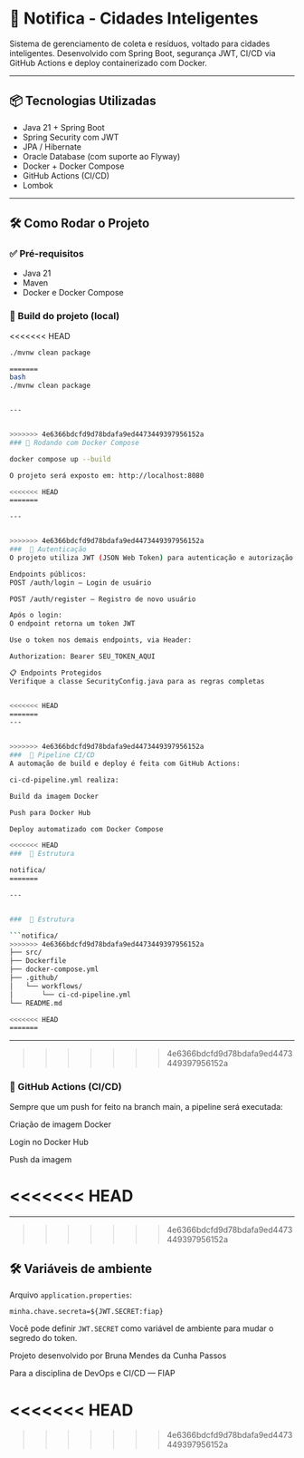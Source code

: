 # 🚀 Notifica - Cidades Inteligentes

Sistema de gerenciamento de coleta e resíduos, voltado para cidades inteligentes. Desenvolvido com Spring Boot, segurança JWT, CI/CD via GitHub Actions e deploy containerizado com Docker.

---

## 📦 Tecnologias Utilizadas

- Java 21 + Spring Boot
- Spring Security com JWT
- JPA / Hibernate
- Oracle Database (com suporte ao Flyway)
- Docker + Docker Compose
- GitHub Actions (CI/CD)
- Lombok

---

## 🛠️ Como Rodar o Projeto

### ✅ Pré-requisitos

- Java 21
- Maven
- Docker e Docker Compose

### 🔧 Build do projeto (local)

<<<<<<< HEAD
```bash
./mvnw clean package

=======
bash
./mvnw clean package


---


>>>>>>> 4e6366bdcfd9d78bdafa9ed4473449397956152a
### 🐳 Rodando com Docker Compose

docker compose up --build

O projeto será exposto em: http://localhost:8080

<<<<<<< HEAD
=======

---


>>>>>>> 4e6366bdcfd9d78bdafa9ed4473449397956152a
###  🔐 Autenticação
O projeto utiliza JWT (JSON Web Token) para autenticação e autorização de usuários.

Endpoints públicos:
POST /auth/login – Login de usuário

POST /auth/register – Registro de novo usuário

Após o login:
O endpoint retorna um token JWT

Use o token nos demais endpoints, via Header:

Authorization: Bearer SEU_TOKEN_AQUI

📋 Endpoints Protegidos
Verifique a classe SecurityConfig.java para as regras completas


<<<<<<< HEAD
=======
---


>>>>>>> 4e6366bdcfd9d78bdafa9ed4473449397956152a
###  🔁 Pipeline CI/CD
A automação de build e deploy é feita com GitHub Actions:

ci-cd-pipeline.yml realiza:

Build da imagem Docker

Push para Docker Hub

Deploy automatizado com Docker Compose

<<<<<<< HEAD
###  📂 Estrutura

notifica/
=======

---


###  📂 Estrutura

```notifica/
>>>>>>> 4e6366bdcfd9d78bdafa9ed4473449397956152a
├── src/
├── Dockerfile
├── docker-compose.yml
├── .github/
│   └── workflows/
│       └── ci-cd-pipeline.yml
└── README.md

<<<<<<< HEAD
=======
```
---


>>>>>>> 4e6366bdcfd9d78bdafa9ed4473449397956152a
###  🐙 GitHub Actions (CI/CD)
Sempre que um push for feito na branch main, a pipeline será executada:

Criação de imagem Docker

Login no Docker Hub

Push da imagem

<<<<<<< HEAD
=======

---


>>>>>>> 4e6366bdcfd9d78bdafa9ed4473449397956152a
## 🛠️ Variáveis de ambiente

Arquivo `application.properties`:

```properties
minha.chave.secreta=${JWT.SECRET:fiap}
```

Você pode definir `JWT.SECRET` como variável de ambiente para mudar o segredo do token.

Projeto desenvolvido por Bruna Mendes da Cunha Passos

Para a disciplina de DevOps e CI/CD — FIAP


<<<<<<< HEAD
=======


>>>>>>> 4e6366bdcfd9d78bdafa9ed4473449397956152a

